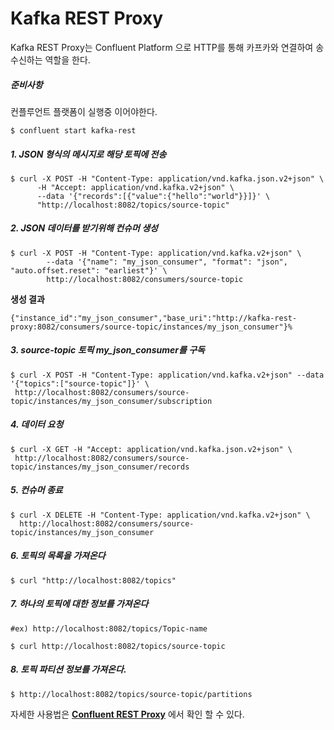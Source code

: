 # Kafka REST Proxy

Kafka REST Proxy는 Confluent Platform 으로 HTTP를 통해 카프카와 연결하여 송 수신하는 역할을 한다.

##### **준비사항**

컨플루언트 플랫폼이 실행중 이어야한다.

```shell
$ confluent start kafka-rest
```

##### 1. JSON 형식의 메시지로 해당 토픽에 전송

```shell
$ curl -X POST -H "Content-Type: application/vnd.kafka.json.v2+json" \
      -H "Accept: application/vnd.kafka.v2+json" \
      --data '{"records":[{"value":{"hello":"world"}}]}' \
      "http://localhost:8082/topics/source-topic"
```

##### 2. JSON 데이터를 받기위해 컨슈머 생성

```shell
$ curl -X POST -H "Content-Type: application/vnd.kafka.v2+json" \
        --data '{"name": "my_json_consumer", "format": "json", "auto.offset.reset": "earliest"}' \
        http://localhost:8082/consumers/source-topic
```

**생성 결과**

```shell
{"instance_id":"my_json_consumer","base_uri":"http://kafka-rest-proxy:8082/consumers/source-topic/instances/my_json_consumer"}%
```

##### 3. source-topic 토픽 my_json_consumer를 구독
```shell
$ curl -X POST -H "Content-Type: application/vnd.kafka.v2+json" --data '{"topics":["source-topic"]}' \
 http://localhost:8082/consumers/source-topic/instances/my_json_consumer/subscription
```

##### 4. 데이터 요청         

```shell
$ curl -X GET -H "Accept: application/vnd.kafka.json.v2+json" \
 http://localhost:8082/consumers/source-topic/instances/my_json_consumer/records
```

##### 5. 컨슈머 종료

```shell
$ curl -X DELETE -H "Content-Type: application/vnd.kafka.v2+json" \
  http://localhost:8082/consumers/source-topic/instances/my_json_consumer           
```     

##### 6. 토픽의 목록을 가져온다
```shell
$ curl "http://localhost:8082/topics"
```

##### 7. 하나의 토픽에 대한 정보를 가져온다

```shell
#ex) http://localhost:8082/topics/Topic-name

$ curl http://localhost:8082/topics/source-topic
```

##### 8. 토픽 파티션 정보를 가져온다.

```shell
$ http://localhost:8082/topics/source-topic/partitions
```

자세한 사용법은 **[Confluent REST Proxy](https://docs.confluent.io/current/kafka-rest/index.html)** 에서 확인 할 수 있다.
